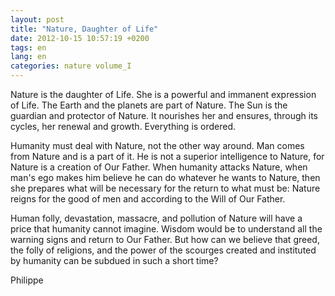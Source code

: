 ```yaml
---
layout: post
title: "Nature, Daughter of Life"
date: 2012-10-15 10:57:19 +0200
tags: en
lang: en
categories: nature volume_I
---
```

Nature is the daughter of Life. She is a powerful and immanent expression of Life. The Earth and the planets are part of Nature. The Sun is the guardian and protector of Nature. It nourishes her and ensures, through its cycles, her renewal and growth. Everything is ordered.

Humanity must deal with Nature, not the other way around. Man comes from Nature and is a part of it. He is not a superior intelligence to Nature, for Nature is a creation of Our Father. When humanity attacks Nature, when man's ego makes him believe he can do whatever he wants to Nature, then she prepares what will be necessary for the return to what must be: Nature reigns for the good of men and according to the Will of Our Father.

Human folly, devastation, massacre, and pollution of Nature will have a price that humanity cannot imagine. Wisdom would be to understand all the warning signs and return to Our Father. But how can we believe that greed, the folly of religions, and the power of the scourges created and instituted by humanity can be subdued in such a short time?

Philippe

<!--
This work is licensed under the terms of the Creative Commons Attribution-NonCommercial 4.0 International License.
-->